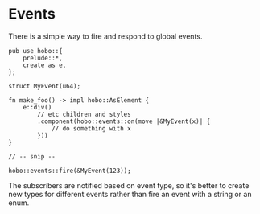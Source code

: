 # Events

There is a simple way to fire and respond to global events.

```rust,noplaypen
pub use hobo::{
	prelude::*,
	create as e,
};

struct MyEvent(u64);

fn make_foo() -> impl hobo::AsElement {
	e::div()
		// etc children and styles
		.component(hobo::events::on(move |&MyEvent(x)| {
			// do something with x
		}))
}

// -- snip --

hobo::events::fire(&MyEvent(123));
```

The subscribers are notified based on event type, so it's better to create new types for different events rather than fire an event with a string or an enum.
